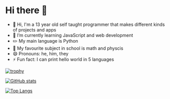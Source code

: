 # Hi there 👋

- 👋 Hi, I'm a 13 year old self taught programmer that makes different kinds of projects and apps
- 🌱 I’m currently learning JavaScript and web development
- ✏️ My main language is Python
- 📖 My favourite subject in school is math and physcis
- 😄 Pronouns: he, him, they
- ⚡ Fun fact: I can print hello world in 5 languages

[![trophy](https://github-profile-trophy.vercel.app/?username=callmetan7&theme=onedark&margin-w=5)](https://github.com/callmetan7)

[![GitHub stats](https://github-readme-stats.vercel.app/api?username=callmetan7&theme=dracula&show_icons=true)](https://github.com/callmetan7)

[![Top Langs](https://github-readme-stats.vercel.app/api/top-langs/?username=callmetan7&theme=dracula&layout=compact)](https://github.com/callmetan7)

